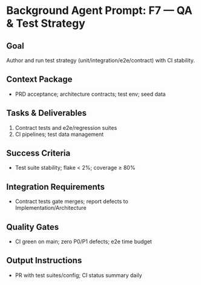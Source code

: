 # Background Agent Prompt: F7 — QA & Test Strategy

## Goal
Author and run test strategy (unit/integration/e2e/contract) with CI stability.

## Context Package
- PRD acceptance; architecture contracts; test env; seed data

## Tasks & Deliverables
1. Contract tests and e2e/regression suites
2. CI pipelines; test data management

## Success Criteria
- Test suite stability; flake < 2%; coverage ≥ 80%

## Integration Requirements
- Contract tests gate merges; report defects to Implementation/Architecture

## Quality Gates
- CI green on main; zero P0/P1 defects; e2e time budget

## Output Instructions
- PR with test suites/config; CI status summary daily
